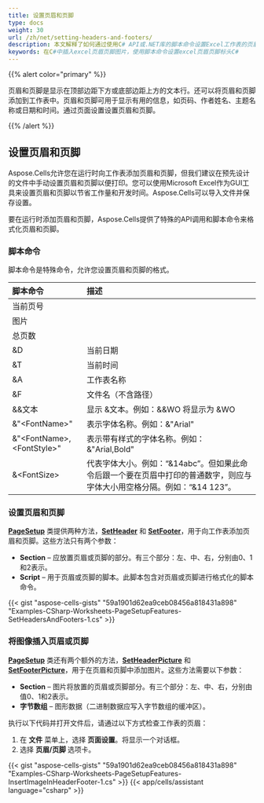 ```yaml
---
title: 设置页眉和页脚
type: docs
weight: 30
url: /zh/net/setting-headers-and-footers/
description: 本文解释了如何通过使用C# API或.NET库的脚本命令设置Excel工作表的页眉和页脚来以编程方式插入图像。
keywords: 在C#中插入excel页眉页脚图片，使用脚本命令设置excel页眉页脚标头C#
---
```


{{% alert color="primary" %}}

页眉和页脚是显示在顶部边距下方或底部边距上方的文本行。还可以将页眉和页脚添加到工作表中。页眉和页脚可用于显示有用的信息，如页码、作者姓名、主题名称或日期和时间。通过页面设置设置页眉和页脚。

{{% /alert %}}

## **设置页眉和页脚**

Aspose.Cells允许您在运行时向工作表添加页眉和页脚，但我们建议在预先设计的文件中手动设置页眉和页脚以便打印。您可以使用Microsoft Excel作为GUI工具来设置页眉和页脚以节省工作量和开发时间。Aspose.Cells可以导入文件并保存设置。

要在运行时添加页眉和页脚，Aspose.Cells提供了特殊的API调用和脚本命令来格式化页眉和页脚。

### **脚本命令**

脚本命令是特殊命令，允许您设置页眉和页脚的格式。

|**脚本命令**|**描述**|
| :- | :- |
当前页号||&P|
图片||&G|
总页数||&N|
|&D|当前日期|
|&T|当前时间|
|&A|工作表名称|
|&F|文件名（不含路径）|
|&&文本|显示 &文本。例如：&&WO 将显示为 &WO|
|&"\<FontName>"|表示字体名称。例如：&"Arial"|
|&"\<FontName>, \<FontStyle>"|表示带有样式的字体名称。例如：&"Arial,Bold"|
|&\<FontSize>|代表字体大小。例如：“&14abc”。但如果此命令后跟一个要在页眉中打印的普通数字，则应与字体大小用空格分隔。例如：“&14 123”。

### **设置页眉和页脚**

[**PageSetup**](https://reference.aspose.com/cells/net/aspose.cells/pagesetup) 类提供两种方法，[**SetHeader**](https://reference.aspose.com/cells/net/aspose.cells/pagesetup/methods/setheader) 和 [**SetFooter**](https://reference.aspose.com/cells/net/aspose.cells/pagesetup/methods/setfooter)，用于向工作表添加页眉和页脚。这些方法只有两个参数：

- **Section** – 应放置页眉或页脚的部分。有三个部分：左、中、右，分别由0、1和2表示。
- **Script** – 用于页眉或页脚的脚本。此脚本包含对页眉或页脚进行格式化的脚本命令。

{{< gist "aspose-cells-gists" "59a1901d62ea9ceb08456a818431a898" "Examples-CSharp-Worksheets-PageSetupFeatures-SetHeadersAndFooters-1.cs" >}}

### **将图像插入页眉或页脚**

[**PageSetup**](https://reference.aspose.com/cells/net/aspose.cells/pagesetup) 类还有两个额外的方法，[**SetHeaderPicture**](https://reference.aspose.com/cells/net/aspose.cells/pagesetup/methods/setheaderpicture) 和 [**SetFooterPicture**](https://reference.aspose.com/cells/net/aspose.cells/pagesetup/methods/setfooterpicture)，用于在页眉和页脚中添加图片。这些方法需要以下参数：

- **Section** – 图片将放置的页眉或页脚部分。有三个部分：左、中、右，分别由值0、1和2表示。
- **字节数组** – 图形数据（二进制数据应写入字节数组的缓冲区）。

执行以下代码并打开文件后，请通过以下方式检查工作表的页眉：

1. 在 **文件** 菜单上，选择 **页面设置**。将显示一个对话框。
1. 选择 **页眉/页脚** 选项卡。

{{< gist "aspose-cells-gists" "59a1901d62ea9ceb08456a818431a898" "Examples-CSharp-Worksheets-PageSetupFeatures-InsertImageInHeaderFooter-1.cs" >}}
{{< app/cells/assistant language="csharp" >}}
